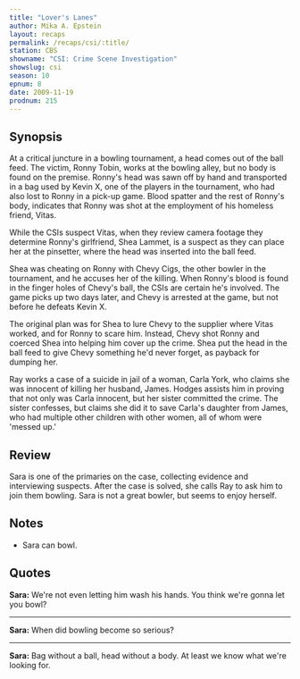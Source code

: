 ```yaml
---
title: "Lover's Lanes"
author: Mika A. Epstein
layout: recaps
permalink: /recaps/csi/:title/
station: CBS
showname: "CSI: Crime Scene Investigation"
showslug: csi
season: 10
epnum: 8
date: 2009-11-19
prodnum: 215
---
```


## Synopsis

At a critical juncture in a bowling tournament, a head comes out of the ball feed. The victim, Ronny Tobin, works at the bowling alley, but no body is found on the premise. Ronny's head was sawn off by hand and transported in a bag used by Kevin X, one of the players in the tournament, who had also lost to Ronny in a pick-up game. Blood spatter and the rest of Ronny's body, indicates that Ronny was shot at the employment of his homeless friend, Vitas.

While the CSIs suspect Vitas, when they review camera footage they determine Ronny's girlfriend, Shea Lammet, is a suspect as they can place her at the pinsetter, where the head was inserted into the ball feed.

Shea was cheating on Ronny with Chevy Cigs, the other bowler in the tournament, and he accuses her of the killing. When Ronny's blood is found in the finger holes of Chevy's ball, the CSIs are certain he's involved. The game picks up two days later, and Chevy is arrested at the game, but not before he defeats Kevin X.

The original plan was for Shea to lure Chevy to the supplier where Vitas worked, and for Ronny to scare him. Instead, Chevy shot Ronny and coerced Shea into helping him cover up the crime. Shea put the head in the ball feed to give Chevy something he'd never forget, as payback for dumping her.

Ray works a case of a suicide in jail of a woman, Carla York, who claims she was innocent of killing her husband, James. Hodges assists him in proving that not only was Carla innocent, but her sister committed the crime. The sister confesses, but claims she did it to save Carla's daughter from James, who had multiple other children with other women, all of whom were 'messed up.'

## Review

Sara is one of the primaries on the case, collecting evidence and interviewing suspects. After the case is solved, she calls Ray to ask him to join them bowling. Sara is not a great bowler, but seems to enjoy herself.

## Notes

* Sara can bowl.

## Quotes

**Sara:** We're not even letting him wash his hands. You think we're gonna let you bowl?

- - -

**Sara:** When did bowling become so serious?

- - -

**Sara:** Bag without a ball, head without a body. At least we know what we're looking for.
